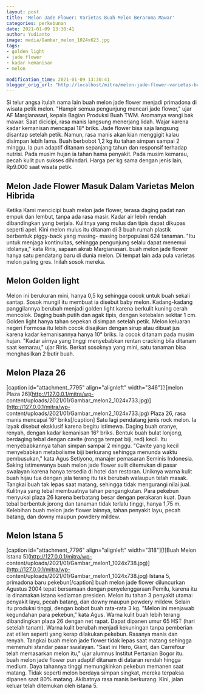 ```yaml
---
layout: post
title: 'Melon Jade Flower: Varietas Buah Melon Beraroma Mawar'
categories: perkebunan
date: 2021-01-09 13:30:41
author: Yudianto
image: media/Gambar_melon_1024x623.jpg
tags:
- golden light
- jade flower
- kadar kemanisan
- melon

modification_time: 2021-01-09 13:30:41
blogger_orig_url: "http://localhost/mitra/melon-jade-flower-varietas-buah-melon.html"
---
```


Si telur angsa itulah nama lain buah melon jade flower menjadi primadona di
wisata petik melon. "Hampir semua pengunjung mencari jade flower," ujar AF
Margianasari, kepala Bagian Produksi Buah TWM. Aromanya wangi bak mawar. Saat
dicicipi, rasa manis langsung menerjang lidah. Wajar karena kadar kemanisan
mencapai 18° briks. Jade flower bisa saja langsung disantap setelah petik.
Namun, rasa manis akan kian menggigit kalau disimpan lebih lama. Buah berbobot
1,2 kg itu tahan simpan sampai 2 minggu. Ia pun adaptif ditanam sepanjang
tahun dan responsif terhadap nutrisi. Pada musim hujan ia tahan hama penyakit.
Pada musim kemarau, pecah kulit pun sukses dihindari. Harga per kg sama dengan
jenis lain, Rp9.000 saat wisata petik.

## Melon Jade Flower Masuk Dalam Varietas Melon Hibrida

Ketika Kami mencicipi buah melon jade flower, terasa daging padat nan empuk
dan lembut, tanpa ada rasa masir. Kadar air lebih rendah dibandingkan yang
berjala. Kulitnya yang mulus dan tipis dapat dikupas seperti apel. Kini melon
mulus itu ditanam di 3 buah rumah plastik berbentuk piggy-back yang masing-
masing berpopulasi 624 tanaman. "Itu untuk menjaga kontinuitas, sehingga
pengunjung selalu dapat menemui idolanya," kata Riris, sapaan akrab
Margianasari. buah melon jade flower hanya satu pendatang baru di dunia melon.
Di tempat lain ada pula varietas melon paling gres. Inilah sosok mereka.

## Melon Golden light

Melon ini berukuran mini, hanya 0,5 kg sehingga cocok untuk buah sekali
santap. Sosok mungil itu membuat ia disebut baby melon. Kadang-kadang
panggilannya berubah menjadi golden light karena berkulit kuning cerah
mencolok. Daging buah putih dan agak tipis, dengan ketebalan sekitar 1 cm.
Golden light hanya tahan sepekan disimpan setelah petik. Melon keluaran negeri
Formosa itu lebih cocok disajikan dengan sirup atau dibuat jus karena kadar
kemanisannya hanya 10° briks. Ia cocok ditanam pada musim hujan. "Kadar airnya
yang tinggi menyebabkan rentan cracking bila ditanam saat kemarau," ujar
Riris. Berkat sosoknya yang mini, satu tanaman bisa menghasilkan 2 butir buah.

## Melon Plaza 26

[caption id="attachment_7795" align="alignleft" width="346"][![melon Plaza
26](http://127.0.0.1/mitra/wp-
content/uploads/2021/01/Gambar_melon2_1024x733.jpg)](http://127.0.0.1/mitra/wp-
content/uploads/2021/01/Gambar_melon2_1024x733.jpg) Plaza 26, rasa manis
mencapai 16° briks[/caption] Satu lagi pendatang jenis rock melon. Ia layak
disebut eksklusif karena begitu istimewa. Daging buah oranye, renyah, dengan
kadar kemanisan 16° briks. Bentuk buah bulat lonjong, berdaging tebal dengan
cavite (rongga tempat biji, red) kecil. Itu menyebabkannya tahan simpan sampai
2 minggu. "Cavite yang kecil menyebabkan metabolisme biji berkurang sehingga
menunda waktu pembusukan," kata Agus Setiyono, manajer pemasaran Seminis
Indonesia. Saking istimewanya buah melon jade flower sulit ditemukan di pasar
swalayan karena hanya tersedia di hotel dan restoran. Uniknya warna kulit buah
hijau tua dengan jala terang itu tak berubah walaupun telah masak. Tangkai
buah tak lepas saat matang, sehingga tidak mengurangi nilai jual. Kulitnya
yang tebal membuatnya tahan pengangkutan. Para pekebun menyukai plaza 26
karena berbatang besar dengan perakaran kuat. Daun tebal berbentuk jorong dan
tanaman tidak terlalu tinggi, hanya 1,75 m. Kelebihan buah melon jade flower
lainnya, tahan penyakit layu, pecah batang, dan downy maupun powdery mildew.

## Melon Istana 5

[caption id="attachment_7796" align="alignleft" width="318"][![Buah Melon
Istana 5](http://127.0.0.1/mitra/wp-
content/uploads/2021/01/Gambar_melon1_1024x738.jpg)](http://127.0.0.1/mitra/wp-
content/uploads/2021/01/Gambar_melon1_1024x738.jpg) Istana 5, primadona baru
pekebun[/caption] buah melon jade flower diluncurkan Agustus 2004 tepat
bersamaan dengan penyelenggaraan Pemilu, karena itu ia dinamakan istana
kediaman presiden. Melon itu tahan 3 penyakit utama: penyakit layu, pecah
batang, dan downy maupun powdery mildew. Selain itu produksi tinggi, dengan
bobot buah rata-rata 3 kg. "Melon ini menjawab kegundahan para pekebun," kata
Agus. Warna kulit buah lebih terang dibandingkan plaza 26 dengan net rapat.
Dapat dipanen umur 65 HST (hari setelah tanam). Warna kulit berubah menjadi
kekuningan tanpa pemberian zat etilen seperti yang kerap dilakukan pekebun.
Rasanya manis dan renyah. Tangkai buah melon jade flower tidak lepas saat
matang sehingga memenuhi standar pasar swalayan. "Saat ini Hero, Giant, dan
Carrefour telah memasarkan melon itu," ujar alumnus Institut Pertanian Bogor
itu. buah melon jade flower pun adaptif ditanam di dataran rendah hingga
medium. Daya tahannya tinggi memungkinkan pekebun memanen saat matang. Tidak
seperti melon berdaya simpan singkat, mereka terpaksa dipanen saat 80% matang.
Akibatnya rasa manis berkurang. Kini, jalan keluar telah ditemukan oleh istana
5.


